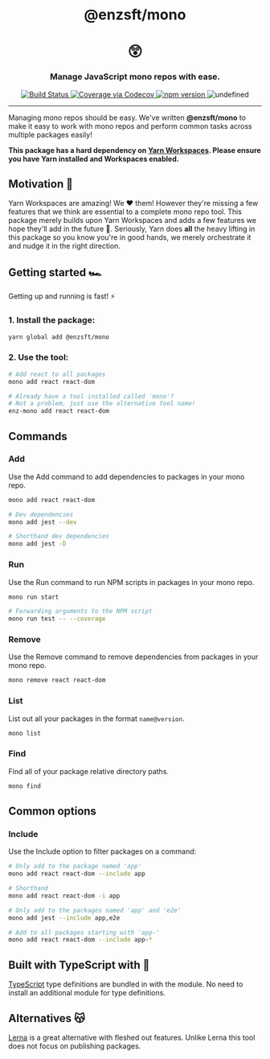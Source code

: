 <div align="center">
  <h1>@enzsft/mono</h1>
  <h1>😲</h1>
  <h3>Manage JavaScript mono repos with ease.</h3>
  <a href='https://travis-ci.org/enzsft/mono'>
    <img src="https://travis-ci.org/enzsft/mono.svg?branch=master" alt="Build Status" />
  </a>
  <a href="https://codecov.io/github/enzsft/mono?branch=master">
    <img src="https://codecov.io/github/enzsft/mono/coverage.svg?branch=master" alt="Coverage via Codecov" />
  </a>
  <a href="https://www.npmjs.com/package/@enzsft/mono">
    <img src="https://badge.fury.io/js/%40enzsft%2Fmono.svg" alt="npm version">
  </a>
  <img alt="undefined" src="https://img.shields.io/github/languages/top/enzsft/mono.svg?style=flat">
</div>
<hr />

Managing mono repos should be easy. We've written **@enzsft/mono** to make it easy to work with mono repos and perform common tasks across multiple packages easily!

**This package has a hard dependency on [Yarn Workspaces](https://yarnpkg.com/lang/en/docs/workspaces/). Please ensure you have Yarn installed and Workspaces enabled.**

## Motivation 🧐

Yarn Workspaces are amazing! We ❤️ them! However they're missing a few features that we think are essential to a complete mono repo tool. This package merely builds upon Yarn Workspaces and adds a few features we hope they'll add in the future 🙂. Seriously, Yarn does **all** the heavy lifting in this package so you know you're in good hands, we merely orchestrate it and nudge it in the right direction.

## Getting started 🏎

Getting up and running is fast! ⚡️

### 1. Install the package:

```bash
yarn global add @enzsft/mono
```

### 2. Use the tool:

```bash
# Add react to all packages
mono add react react-dom

# Already have a tool installed called 'mono'?
# Not a problem, just use the alternative tool name!
enz-mono add react react-dom
```

## Commands

### Add

Use the Add command to add dependencies to packages in your mono repo.

```bash
mono add react react-dom

# Dev dependencies
mono add jest --dev

# Shorthand dev dependencies
mono add jest -D
```

### Run

Use the Run command to run NPM scripts in packages in your mono repo.

```bash
mono run start

# Forwarding arguments to the NPM script
mono run test -- --coverage
```

### Remove

Use the Remove command to remove dependencies from packages in your mono repo.

```bash
mono remove react react-dom
```

### List

List out all your packages in the format `name@version`.

```bash
mono list
```

### Find

Find all of your package relative directory paths.

```bash
mono find
```

## Common options

### Include

Use the Include option to filter packages on a command:

```bash
# Only add to the package named 'app'
mono add react react-dom --include app

# Shorthand
mono add react react-dom -i app

# Only add to the packages named 'app' and 'e2e'
mono add jest --include app,e2e

# Add to all packages starting with 'app-'
mono add react react-dom --include app-*
```

## Built with TypeScript with 💖

[TypeScript](https://www.typescriptlang.org/) type definitions are bundled in with the module. No need to install an additional module for type definitions.

## Alternatives 😽

[Lerna](https://www.npmjs.com/package/lerna) is a great alternative with fleshed out features. Unlike Lerna this tool does not focus on publishing packages.
